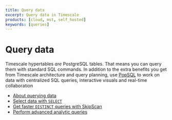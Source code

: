 ```yaml
---
title: Query data
excerpt: Query data in Timescale
products: [cloud, mst, self_hosted]
keywords: [queries]
---
```


# Query data

Timescale hypertables _are_ PostgreSQL tables. That means you can query them
with standard SQL commands. In addition to the extra benefits you get from Timescale architecture and query planning,
use [PopSQL][popsql] to work on data with centralized SQL queries, interactive visuals and real-time collaboration

*   [About querying data][about-querying-data]
*   [Select data with `SELECT`][selecting-data]
*   [Get faster `DISTINCT` queries with SkipScan][skipscan]
*   [Perform advanced analytic queries][advanced-analytics]

[about-querying-data]: /use-timescale/:currentVersion:/query-data/about-query-data/
[advanced-analytics]: /use-timescale/:currentVersion:/query-data/advanced-analytic-queries/
[selecting-data]: /use-timescale/:currentVersion:/query-data/select/
[skipscan]: /use-timescale/:currentVersion:/query-data/skipscan/
[popsql]: /getting-started/:currentVersion:/run-queries-from-console/
